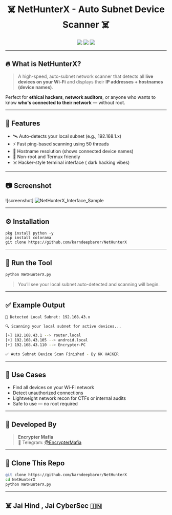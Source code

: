 
<h1 align="center">☠️ NetHunterX - Auto Subnet Device Scanner ☠️</h1>
<p align="center">
  <img src="https://img.shields.io/badge/Made%20By-Encrypter%20Mafia-red?style=for-the-badge&logo=python">
  <img src="https://img.shields.io/badge/Platform-Termux%20%7C%20Linux-blue?style=for-the-badge">
  <img src="https://img.shields.io/badge/Scan-Ping%20%2B%20Hostname-green?style=for-the-badge">
</p>

---

## 🔥 What is NetHunterX?

> A high-speed, auto-subnet network scanner that detects all **live devices on your Wi-Fi** and displays their **IP addresses + hostnames (device names)**.

Perfect for **ethical hackers**, **network auditors**, or anyone who wants to know **who's connected to their network** — without root.

---

## 🧠 Features

- 🛰️ Auto-detects your local subnet (e.g., 192.168.1.x)
- ⚡ Fast ping-based scanning using 50 threads
- 📡 Hostname resolution (shows connected device names)
- 🎯 Non-root and Termux friendly
- ☠️ Hacker-style terminal interface ( dark hacking vibes)

---

## 📷 Screenshot

![screenshot] 
![NetHunterX_Interface_Sample](https://github.com/user-attachments/assets/20cc0d34-7e99-4b43-91fb-827d02d28569)

---

## ⚙️ Installation

```apt update && upgrade -y
pkg install python -y
pip install colorama
git clone https://github.com/karndeepbaror/NetHunterX
```

---

## 🚀 Run the Tool

```bash
python NetHunterX.py
```

> You’ll see your local subnet auto-detected and scanning will begin.

---

## ✅ Example Output

```bash
📡 Detected Local Subnet: 192.168.43.x

🔍 Scanning your local subnet for active devices...

[+] 192.168.43.1 --> router.local
[+] 192.168.43.105 --> android.local
[+] 192.168.43.110 --> Encrypter-PC

✅ Auto Subnet Device Scan Finished - By KK HACKER
```

---

## 📌 Use Cases

- Find all devices on your Wi-Fi network
- Detect unauthorized connections
- Lightweight network recon for CTFs or internal audits
- Safe to use — no root required

---

## 🧠 Developed By

> **Encrypter Mafia**  
> 📲 Telegram: [@EncrypterMafia](https://t.me/EncrypterMafia)

---

## 📂 Clone This Repo

```bash
git clone https://github.com/karndeepbaror/NetHunterX
cd NetHunterX
python NetHunterX.py
```

---

## ☠️ Jai Hind , Jai CyberSec 🇮🇳
